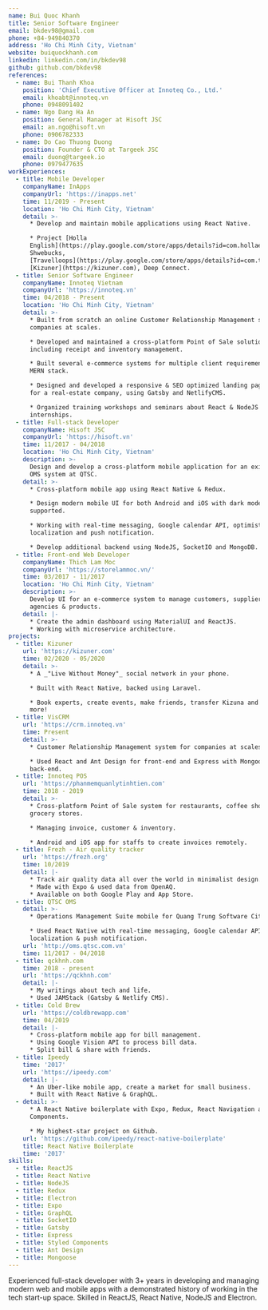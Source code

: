 ```yaml
---
name: Bui Quoc Khanh
title: Senior Software Engineer
email: bkdev98@gmail.com
phone: +84-949840370
address: 'Ho Chi Minh City, Vietnam'
website: buiquockhanh.com
linkedin: linkedin.com/in/bkdev98
github: github.com/bkdev98
references:
  - name: Bui Thanh Khoa
    position: 'Chief Executive Officer at Innoteq Co., Ltd.'
    email: khoabt@innoteq.vn
    phone: 0948091402
  - name: Ngo Dang Ha An
    position: General Manager at Hisoft JSC
    email: an.ngo@hisoft.vn
    phone: 0906782333
  - name: Do Cao Thuong Duong
    position: Founder & CTO at Targeek JSC
    email: duong@targeek.io
    phone: 0979477635
workExperiences:
  - title: Mobile Developer
    companyName: InApps
    companyUrl: 'https://inapps.net'
    time: 11/2019 - Present
    location: 'Ho Chi Minh City, Vietnam'
    detail: >-
      * Develop and maintain mobile applications using React Native.

      * Project [Holla
      English](https://play.google.com/store/apps/details?id=com.hollaenglish),
      Shwebucks,
      [Travelloops](https://play.google.com/store/apps/details?id=com.travelloops),
      [Kizuner](https://kizuner.com), Deep Connect.
  - title: Senior Software Engineer
    companyName: Innoteq Vietnam
    companyUrl: 'https://innoteq.vn'
    time: 04/2018 - Present
    location: 'Ho Chi Minh City, Vietnam'
    detail: >-
      * Built from scratch an online Customer Relationship Management system for
      companies at scales.

      * Developed and maintained a cross-platform Point of Sale solution,
      including receipt and inventory management.

      * Built several e-commerce systems for multiple client requirements using
      MERN stack.

      * Designed and developed a responsive & SEO optimized landing page system
      for a real-estate company, using Gatsby and NetlifyCMS.

      * Organized training workshops and seminars about React & NodeJS for
      internships.
  - title: Full-stack Developer
    companyName: Hisoft JSC
    companyUrl: 'https://hisoft.vn'
    time: 11/2017 - 04/2018
    location: 'Ho Chi Minh City, Vietnam'
    description: >-
      Design and develop a cross-platform mobile application for an existence
      OMS system at QTSC.
    detail: >-
      * Cross-platform mobile app using React Native & Redux.

      * Design modern mobile UI for both Android and iOS with dark mode
      supported.

      * Working with real-time messaging, Google calendar API, optimistic UI,
      localization and push notification.

      * Develop additional backend using NodeJS, SocketIO and MongoDB.
  - title: Front-end Web Developer
    companyName: Thich Lam Moc
    companyUrl: 'https://storelammoc.vn/'
    time: 03/2017 - 11/2017
    location: 'Ho Chi Minh City, Vietnam'
    description: >-
      Develop UI for an e-commerce system to manage customers, suppliers,
      agencies & products.
    detail: |-
      * Create the admin dashboard using MaterialUI and ReactJS.
      * Working with microservice architecture.
projects:
  - title: Kizuner
    url: 'https://kizuner.com'
    time: 02/2020 - 05/2020
    detail: >-
      * A _"Live Without Money"_ social network in your phone.

      * Built with React Native, backed using Laravel.

      * Book experts, create events, make friends, transfer Kizuna and much
      more!
  - title: VisCRM
    url: 'https://crm.innoteq.vn'
    time: Present
    detail: >-
      * Customer Relationship Management system for companies at scales.

      * Used React and Ant Design for front-end and Express with Mongoose for
      back-end.
  - title: Innoteq POS
    url: 'https://phanmemquanlytinhtien.com'
    time: 2018 - 2019
    detail: >-
      * Cross-platform Point of Sale system for restaurants, coffee shops and
      grocery stores.

      * Managing invoice, customer & inventory.

      * Android and iOS app for staffs to create invoices remotely.
  - title: Frezh - Air quality tracker
    url: 'https://frezh.org'
    time: 10/2019
    detail: |-
      * Track air quality data all over the world in minimalist design.
      * Made with Expo & used data from OpenAQ.
      * Available on both Google Play and App Store.
  - title: QTSC OMS
    detail: >-
      * Operations Management Suite mobile for Quang Trung Software City.

      * Used React Native with real-time messaging, Google calendar API,
      localization & push notification.
    url: 'http://oms.qtsc.com.vn'
    time: 11/2017 - 04/2018
  - title: qckhnh.com
    time: 2018 - present
    url: 'https://qckhnh.com'
    detail: |-
      * My writings about tech and life.
      * Used JAMStack (Gatsby & Netlify CMS).
  - title: Cold Brew
    url: 'https://coldbrewapp.com'
    time: 04/2019
    detail: |-
      * Cross-platform mobile app for bill management.
      * Using Google Vision API to process bill data.
      * Split bill & share with friends.
  - title: Ipeedy
    time: '2017'
    url: 'https://ipeedy.com'
    detail: |-
      * An Uber-like mobile app, create a market for small business.
      * Built with React Native & GraphQL.
  - detail: >-
      * A React Native boilerplate with Expo, Redux, React Navigation and Styled
      Components.

      * My highest-star project on Github.
    url: 'https://github.com/ipeedy/react-native-boilerplate'
    title: React Native Boilerplate
    time: '2017'
skills:
  - title: ReactJS
  - title: React Native
  - title: NodeJS
  - title: Redux
  - title: Electron
  - title: Expo
  - title: GraphQL
  - title: SocketIO
  - title: Gatsby
  - title: Express
  - title: Styled Components
  - title: Ant Design
  - title: Mongoose
---
```

Experienced full-stack developer with 3+ years in developing and managing modern web and mobile apps with a demonstrated history of working in the tech start-up space. Skilled in ReactJS, React Native, NodeJS and Electron.
